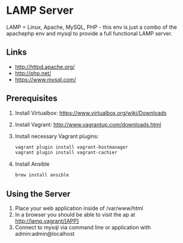 # LAMP Server

LAMP = Linux, Apache, MySQL, PHP - this env is just a combo of the apachephp env and mysql to provide a full functional LAMP server.

Links
-----
* http://httpd.apache.org/
* http://php.net/
* https://www.mysql.com/

Prerequisites
-------------
1. Install Virtualbox: https://www.virtualbox.org/wiki/Downloads

2. Install Vagrant: http://www.vagrantup.com/downloads.html

3. Install necessary Vagrant plugins:
    
    ```sh
    vagrant plugin install vagrant-hostmanager
    vagrant plugin install vagrant-cachier
    ```

4. Install Ansible

    ```sh
    brew install ansible
    ```
    
Using the Server
----------------
1. Place your web application inside of /var/www/html
2. In a browser you should be able to visit the ap at http://lamp.vagrant/[APP]
3. Connect to mysql via command line or application with admin:admin@localhost
